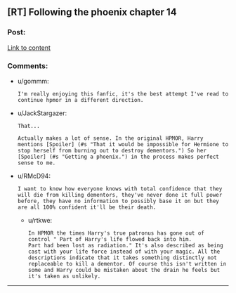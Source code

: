 ## [RT] Following the phoenix chapter 14

### Post:

[Link to content](https://www.fanfiction.net/s/10636246/14/Following-the-Phoenix)

### Comments:

- u/gommm:
  ```
  I'm really enjoying this fanfic, it's the best attempt I've read to continue hpmor in a different direction.
  ```

- u/JackStargazer:
  ```
  That... 

  Actually makes a lot of sense. In the original HPMOR, Harry mentions [Spoiler] (#s "That it would be impossible for Hermione to stop herself from burning out to destroy dementors.") So her [Spoiler] (#s "Getting a phoenix.") in the process makes perfect sense to me.
  ```

- u/RMcD94:
  ```
  I want to know how everyone knows with total confidence that they will die from killing dementors, they've never done it full power before, they have no information to possibly base it on but they are all 100% confident it'll be their death.
  ```

  - u/rtkwe:
    ```
    In HPMOR the times Harry's true patronus has gone out of control " Part of Harry's life flowed back into him. 
    Part had been lost as radiation." It's also described as being cast with your life force instead of with your magic. All the descriptions indicate that it takes something distinctly not replaceable to kill a dementor. Of course this isn't written in some and Harry could be mistaken about the drain he feels but it's taken as unlikely.
    ```

---

